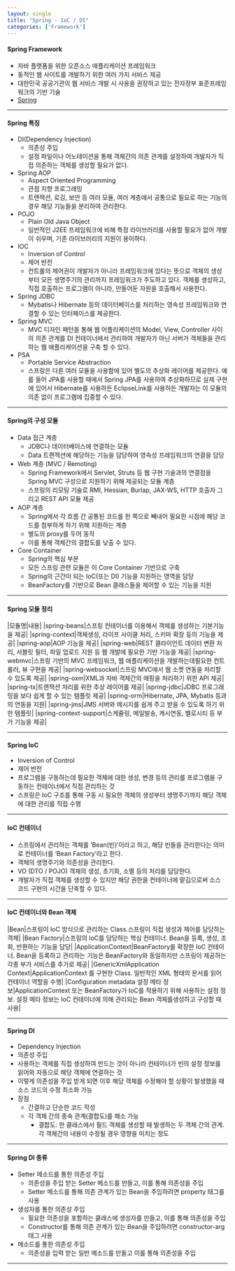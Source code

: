 ```yaml
---
layout: single
title: "Spring - IoC / DI"
categories: ['Framework']
---
```


#### Spring Framework
* 자바 플랫폼을 위한 오픈소스 애플리케이션 프레임워크
* 동적인 웹 사이트를 개발하기 위한 여러 가지 서비스 제공
* 대한민국 공공기관의 웹 서비스 개발 시 사용을 권장하고 있는 전자정부 표준프레임워크의 기반 기술
* [Spring]
   
***

#### Spring 특징
* DI(Dependency Injection)
    * 의존성 주입
    * 설정 파일이나 어노테이션을 통해 객체간의 의존 관계를 설정하여 개발자가 직접 의존하는 객체를 생성할 필요가 없다.
* Spring AOP
    * Aspect Oriented Programming
    * 관점 지향 프로그래밍
    * 트랜잭션, 로깅, 보안 등 여러 모듈, 여러 계층에서 공통으로 필요로 하는 기능의 경우 해당 기능들을 분리하여 관리한다.
* POJO
    * Plain Old Java Object
    * 일반적인 J2EE 프레임워크에 비해 특정 라이브러리를 사용할 필요가 없어 개발이 쉬우며, 기존 라이브러리의 지원이 용이하다.
* IOC 
    * Inversion of Control
    * 제어 반전
    * 컨트롤의 제어권이 개발자가 아니라 프레임워크에 있다는 뜻으로 객체의 생성부터 모든 생명주기의 관리까지 프레임워크가 주도하고 있다. 객체를 생성하고, 직접 호출하는 프로그램이 아니라, 만들어둔 자원을 호출해서 사용한다.
* Spring JDBC 
    * Mybatis나 Hibernate 등의 데이터베이스를 처리하는 영속성 프레임워크와 연결할 수 있는 인터페이스를 제공한다.
* Spring MVC
    * MVC 디자인 패턴을 통해 웹 어플리케이션의 Model, View, Controller 사이의 의존 관계를 DI 컨테이너에서 관리하여 개발자가 아닌 서버가 객체들을 관리하는 웹 애플리케이션을 구축 할 수 있다. 
* PSA
    * Portable Service Abstraction
    * 스프링은 다른 여러 모듈을 사용함에 있어 별도의 추상화 레이어를 제공한다. 예를 들어 JPA를 사용할 때에서 Spring JPA를 사용하여 추상화하므로 실제 구현에 있어서 Hibernate를 사용하든 EclipseLink를 사용하든 개발자는 이 모듈의 의존 없이 프로그램에 집중할 수 있다.
   
***

#### Spring의 구성 모듈
* Data 접근 계층
    * JDBC나 데이터베이스에 연결하는 모듈
    * Data 트랜잭션에 해당하는 기능을 담당하여 영속성 프레임워크의 연결을 담당 
* Web 계층 (MVC / Remoting)
    * Spring Framework에서 Servlet, Struts 등 웹 구현 기술과의 연결점을 Spring MVC 구성으로 지원하기 위해 제공되는 모듈 계층
    * 스프링의 리모팅 기술로 RMI, Hessian, Burlap, JAX-WS, HTTP 호출자 그리고 REST API 모듈 제공
* AOP 계층
    * Spring에서 각 흐름 간 공통된 코드를 한 쪽으로 빼내어 필요한 시점에 해당 코드를 첨부하게 하기 위해 지원하는 계층
    * 별도의 proxy를 두어 동작
    * 이를 통해 객체간의 결합도를 낮출 수 있다.
* Core Container
    * Spring의 핵심 부분
    * 모든 스프링 관련 모듈은 이 Core Container 기반으로 구축
    * Spring의 근간이 되는 IoC(또는 DI) 기능을 지원하는 영역을 담당
    * BeanFactory를 기반으로 Bean 클래스들을 제어할 수 있는 기능을 지원

***

#### Spring 모듈 정리
   
|모듈명|내용|
|spring-beans|스프링 컨테이너를 이용해서 객체를 생성하는 기본기능을 제공|
|spring-context|객체생성, 라이프 사이클 처리, 스키마 확장 등의 기능을 제공|
|spring-aop|AOP 기능을 제공|
|spring-web|REST 클라이언트 데이터 변환 처리, 서블릿 필터, 파일 업로드 지원 등 웹 개발에 필요한 기반 기능을 제공|
|spring-webmvc|스프링 기반의 MVC 프레임워크, 웹 애플리케이션을 개발하는데필요한 컨트롤러, 뷰 구현을 제공|
|spring-websocket|스프링 MVC에서 웹 소켓 연동을 처리할 수 있도록 제공|
|spring-oxm|XML과 자바 객체간의 매핑을 처리하기 위한 API 제공|
|spring-tx|트랜잭션 처리를 위한 추상 레이어를 제공|
|spring-jdbc|JDBC 프로그래밍을 보다 쉽게 할 수 있는 템플릿 제공|
|spring-orm|Hibernate, JPA, Mybatis 등과의 연동을 지원|
|spring-jms|JMS 서버와 메시지를 쉽게 주고 받을 수 있도록 하기 위한 템플릿|
|spring-context-support|스케쥴링, 메일발송, 캐시연동, 벨로시티 등 부가 기능을 제공|
   
***

#### Spring IoC
* Inversion of Control
* 제어 반전
* 프로그램을 구동하는데 필요한 객체에 대한 생성, 변경 등의 관리를 프로그램을 구동하는 컨테이너에서 직접 관리하는 것
* 스프링은 IoC 구조를 통해 구동 시 필요한 객체의 생성부터 생명주기까지 해당 객체에 대한 관리를 직접 수행
   
***

#### IoC 컨테이너
* 스프링에서 관리하는 객체를 ‘Bean(빈)’이라고 하고, 해당 빈들을 관리한다는 의미로 컨테이너를 ‘Bean Factory’라고 한다.
* 객체의 생명주기와 의존성을 관리한다.
* VO (DTO / POJO) 객체의 생성, 초기화, 소멸 등의 처리를 담당한다.
* 개발자가 직접 객체를 생성할 수 있지만 해당 권한을 컨테이너에 맡김으로써 소스 코드 구현의 시간을 단축할 수 있다.
   
***

#### IoC 컨테이너와 Bean 객체
   
|Bean|스프링이 IoC 방식으로 관리하는 Class.스프링이 직접 생성과 제어를 담당하는 객체|
|Bean Factory|스프링의 IoC를 담당하는 핵심 컨테이너. Bean을 등록, 생성, 조회, 반환하는 기능을 담당|
|ApplicationContext|BeanFactory를 확장한 IoC 컨테이너. Bean을 등록하고 관리하는 기능은 BeanFactory와 동일하지만 스프링이 제공하는 각종 부가 서비스를 추가로 제공|
|GenericXmlApplication Context|ApplicationContext 를 구현한 Class. 일반적인 XML 형태의 문서를 읽어 컨테이너 역할을 수행|
|Configuration metadata 설정 메타 정보|ApplicationContext 또는 BeanFactory가 IoC를 적용하기 위해 사용하는 설정 정보. 설정 메타 정보는 IoC 컨테이너에 의해 관리되는 Bean 객체를생성하고 구성할 때 사용|
   
***

#### Spring DI
* Dependency Injection
* 의존성 주입
* 사용하는 객체를 직접 생성하여 만드는 것이 아니라 컨테이너가 빈의 설정 정보를 읽어와 자동으로 해당 객체에 연결하는 것
* 이렇게 의존성을 주입 받게 되면 이후 해당 객체를 수정해야 할 상황이 발생했을 때 소스 코드의 수정 최소화 가능
* 장점
    * 간결하고 단순한 코드 작성
    * 각 객체 간의 종속 관계(결합도)를 해소 가능
        * 결합도: 한 클래스에서 필드 객체를 생성할 때 발생하는 두 객체 간의 관계. 각 객체간의 내용이 수정될 경우 영향을 미치는 정도
   
***

#### Spring DI 종류 
* Setter 메소드를 통한 의존성 주입
    * 의존성을 주입 받는 Setter 메소드를 만들고, 이를 통해 의존성을 주입
    * Setter 메소드를 통해 의존 관계가 있는 Bean을 주입하려면 property 태그를 사용
* 생성자를 통한 의존성 주입
    * 필요한 의존성을 포함하는 클래스에 생성자를 만들고, 이를 통해 의존성을 주입
    * Constructor를 통해 의존 관계가 있는 Bean을 주입하려면 constructor-arg 태그 사용
* 메소드를 통한 의존성 주입
    * 의존성을 입력 받는 일반 메소드를 만들고 이를 통해 의존성을 주입
   
***






[Spring]: [https://spring.io/]


























